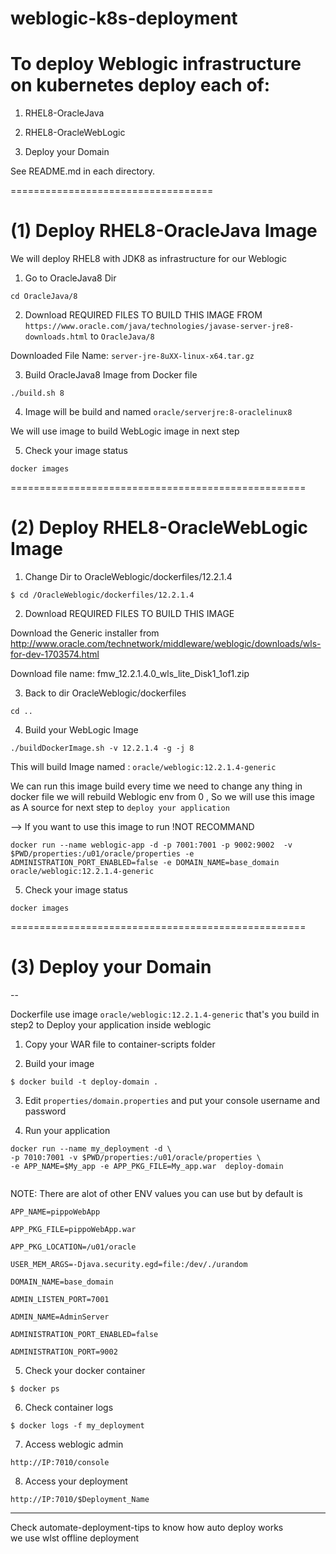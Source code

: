 # weblogic-k8s-deployment

# To deploy Weblogic infrastructure on kubernetes deploy each of:

1. RHEL8-OracleJava

2. RHEL8-OracleWebLogic

3. Deploy your Domain


See README.md in each directory.


===================================
# (1) Deploy RHEL8-OracleJava Image

We will deploy RHEL8 with JDK8 as infrastructure for our Weblogic

1. Go to OracleJava8 Dir

` cd OracleJava/8 ` 

2. Download REQUIRED FILES TO BUILD THIS IMAGE 
FROM ` https://www.oracle.com/java/technologies/javase-server-jre8-downloads.html `  to  ` OracleJava/8 ` 


Downloaded File Name: ` server-jre-8uXX-linux-x64.tar.gz `

3. Build OracleJava8 Image from Docker file 

` ./build.sh 8 `

4. Image will be build and named ` oracle/serverjre:8-oraclelinux8 `

We will use image to build WebLogic image in next step

5. Check your image status 

` docker images ` 


===================================================

# (2) Deploy RHEL8-OracleWebLogic Image

1. Change Dir to OracleWeblogic/dockerfiles/12.2.1.4 

` $ cd /OracleWeblogic/dockerfiles/12.2.1.4 `

2. Download REQUIRED FILES TO BUILD THIS IMAGE

Download the Generic installer from http://www.oracle.com/technetwork/middleware/weblogic/downloads/wls-for-dev-1703574.html 

Download file name: fmw_12.2.1.4.0_wls_lite_Disk1_1of1.zip

3. Back to dir OracleWeblogic/dockerfiles

` cd .. ` 

4. Build your WebLogic Image 

` ./buildDockerImage.sh -v 12.2.1.4 -g -j 8 ` 

This will build Image named : `oracle/weblogic:12.2.1.4-generic `

We can run this image build every time we need to change any thing in docker file we will rebuild Weblogic env from 0 , So we will use this image as A source for next step to ` deploy your application ` 

--> If you want to use this image to run !NOT RECOMMAND 

```
docker run --name weblogic-app -d -p 7001:7001 -p 9002:9002  -v $PWD/properties:/u01/oracle/properties -e ADMINISTRATION_PORT_ENABLED=false -e DOMAIN_NAME=base_domain oracle/weblogic:12.2.1.4-generic

```

5. Check your image status 

` docker images ` 


===================================================

# (3) Deploy your Domain
--

Dockerfile use image ` oracle/weblogic:12.2.1.4-generic ` that's you build in step2 to Deploy your application inside weblogic


1. Copy your WAR file to container-scripts folder 


2. Build your image

` $ docker build -t deploy-domain . `


3. Edit ` properties/domain.properties ` and put your console username and password


4. Run your application 


``` 
docker run --name my_deployment -d \ 
-p 7010:7001 -v $PWD/properties:/u01/oracle/properties \
-e APP_NAME=$My_app -e APP_PKG_FILE=My_app.war  deploy-domain 
 
```

NOTE:  There are alot of other ENV values you can use but by default is


```
APP_NAME=pippoWebApp 

APP_PKG_FILE=pippoWebApp.war 

APP_PKG_LOCATION=/u01/oracle

USER_MEM_ARGS=-Djava.security.egd=file:/dev/./urandom

DOMAIN_NAME=base_domain

ADMIN_LISTEN_PORT=7001

ADMIN_NAME=AdminServer

ADMINISTRATION_PORT_ENABLED=false

ADMINISTRATION_PORT=9002

```


5. Check your docker container

` $ docker ps ` 

6. Check container logs 

` $ docker logs -f my_deployment `

7. Access weblogic admin

` http://IP:7010/console `

8. Access your deployment

` http://IP:7010/$Deployment_Name `



-------

Check automate-deployment-tips to know how auto deploy works  
we use wlst offline deployment